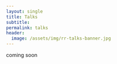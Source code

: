 ```yaml
---
layout: single
title: Talks
subtitle:
permalink: talks 
header:
  image: /assets/img/rr-talks-banner.jpg
---
```


coming soon


